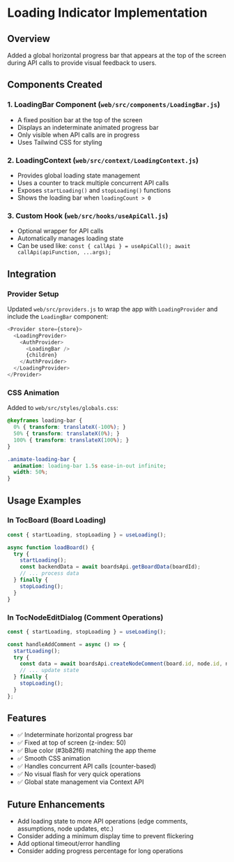 # Loading Indicator Implementation

## Overview
Added a global horizontal progress bar that appears at the top of the screen during API calls to provide visual feedback to users.

## Components Created

### 1. LoadingBar Component (`web/src/components/LoadingBar.js`)
- A fixed position bar at the top of the screen
- Displays an indeterminate animated progress bar
- Only visible when API calls are in progress
- Uses Tailwind CSS for styling

### 2. LoadingContext (`web/src/context/LoadingContext.js`)
- Provides global loading state management
- Uses a counter to track multiple concurrent API calls
- Exposes `startLoading()` and `stopLoading()` functions
- Shows the loading bar when `loadingCount > 0`

### 3. Custom Hook (`web/src/hooks/useApiCall.js`)
- Optional wrapper for API calls
- Automatically manages loading state
- Can be used like: `const { callApi } = useApiCall(); await callApi(apiFunction, ...args);`

## Integration

### Provider Setup
Updated `web/src/providers.js` to wrap the app with `LoadingProvider` and include the `LoadingBar` component:
```javascript
<Provider store={store}>
  <LoadingProvider>
    <AuthProvider>
      <LoadingBar />
      {children}
    </AuthProvider>
  </LoadingProvider>
</Provider>
```

### CSS Animation
Added to `web/src/styles/globals.css`:
```css
@keyframes loading-bar {
  0% { transform: translateX(-100%); }
  50% { transform: translateX(0%); }
  100% { transform: translateX(100%); }
}

.animate-loading-bar {
  animation: loading-bar 1.5s ease-in-out infinite;
  width: 50%;
}
```

## Usage Examples

### In TocBoard (Board Loading)
```javascript
const { startLoading, stopLoading } = useLoading();

async function loadBoard() {
  try {
    startLoading();
    const backendData = await boardsApi.getBoardData(boardId);
    // ... process data
  } finally {
    stopLoading();
  }
}
```

### In TocNodeEditDialog (Comment Operations)
```javascript
const { startLoading, stopLoading } = useLoading();

const handleAddComment = async () => {
  startLoading();
  try {
    const data = await boardsApi.createNodeComment(board.id, node.id, newComment);
    // ... update state
  } finally {
    stopLoading();
  }
};
```

## Features
- ✅ Indeterminate horizontal progress bar
- ✅ Fixed at top of screen (z-index: 50)
- ✅ Blue color (#3b82f6) matching the app theme
- ✅ Smooth CSS animation
- ✅ Handles concurrent API calls (counter-based)
- ✅ No visual flash for very quick operations
- ✅ Global state management via Context API

## Future Enhancements
- Add loading state to more API operations (edge comments, assumptions, node updates, etc.)
- Consider adding a minimum display time to prevent flickering
- Add optional timeout/error handling
- Consider adding progress percentage for long operations

